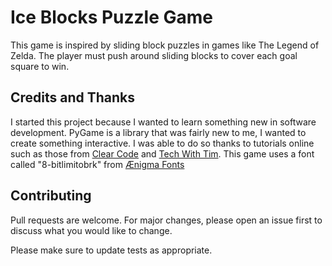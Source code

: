 # Ice Blocks Puzzle Game

This game is inspired by sliding block puzzles in games like The Legend of Zelda. The player must push around sliding blocks to cover each goal square to win.

## Credits and Thanks
I started this project because I wanted to learn something new in software development. PyGame is a library that was fairly new to me, I wanted to create something interactive. I was able to do so thanks to tutorials online such as those from [Clear Code](https://www.youtube.com/c/ClearCode) and [Tech With Tim](https://www.youtube.com/c/TechWithTim). This game uses a font called "8-bitlimitobrk" from [Ænigma Fonts](https://www.1001fonts.com/users/kentpw/)

## Contributing
Pull requests are welcome. For major changes, please open an issue first to discuss what you would like to change.

Please make sure to update tests as appropriate.
